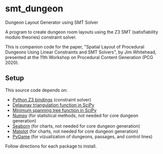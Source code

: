 # smt_dungeon
Dungeon Layout Generator using SMT Solver

A program to create dungeon room layouts using the Z3 SMT (satisfiability modulo theories) constraint solver.

This is companion code for the paper, "Spatial Layout of Procedural Dungeons Using Linear Constraints and SMT Solvers", by Jim Whitehead, 
presented at the 11th Workshop on Procedural Content Generation (PCG 2020).

## Setup

This source code depends on:
* [Python Z3 bindings](https://github.com/Z3Prover/z3) (constraint solver)
* [Delaunay triangulation function in SciPy](https://docs.scipy.org/doc/scipy/reference/generated/scipy.spatial.Delaunay.html)
* [Minimum spanning tree function in SciPy](https://docs.scipy.org/doc/scipy/reference/generated/scipy.sparse.csgraph.minimum_spanning_tree.html)
* [Numpy](https://numpy.org/) (for statistical methods, not needed for core dungeon generation)
* [Seaborn](https://seaborn.pydata.org/) (for charts, not needed for core dungeon generation)
* [Matplot](https://matplotlib.org/) (for charts, not needed for core dungeon generation)
* [PyGame](https://www.pygame.org/) (for vizualization of dungeons, passages, and control lines)

Follow directions for each package to install.
